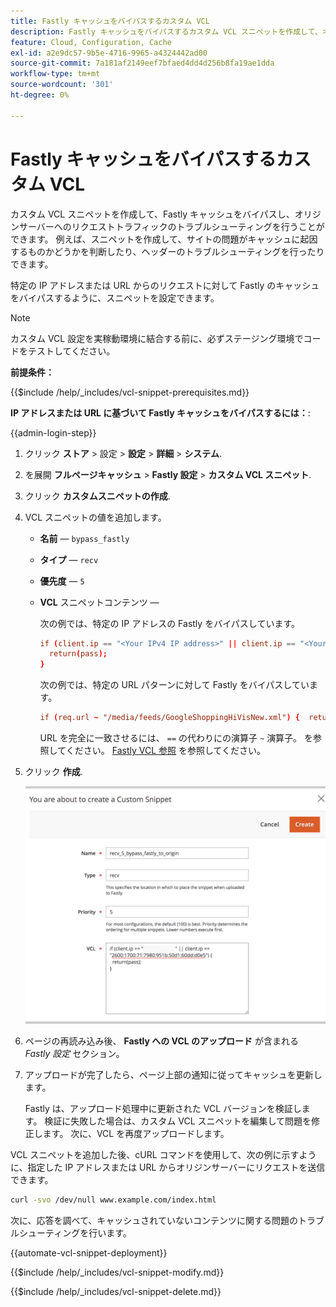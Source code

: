 ```yaml
---
title: Fastly キャッシュをバイパスするカスタム VCL
description: Fastly キャッシュをバイパスするカスタム VCL スニペットを作成して、オリジンサーバーへのリクエストトラフィックをトラブルシューティングします。
feature: Cloud, Configuration, Cache
exl-id: a2e9dc57-9b5e-4716-9965-a4324442ad00
source-git-commit: 7a181af2149eef7bfaed4dd4d256b8fa19ae1dda
workflow-type: tm+mt
source-wordcount: '301'
ht-degree: 0%

---
```


# Fastly キャッシュをバイパスするカスタム VCL

カスタム VCL スニペットを作成して、Fastly キャッシュをバイパスし、オリジンサーバーへのリクエストトラフィックのトラブルシューティングを行うことができます。 例えば、スニペットを作成して、サイトの問題がキャッシュに起因するものかどうかを判断したり、ヘッダーのトラブルシューティングを行ったりできます。

特定の IP アドレスまたは URL からのリクエストに対して Fastly のキャッシュをバイパスするように、スニペットを設定できます。

>[!NOTE]
>
>カスタム VCL 設定を実稼動環境に結合する前に、必ずステージング環境でコードをテストしてください。

**前提条件：**

{{$include /help/_includes/vcl-snippet-prerequisites.md}}

**IP アドレスまたは URL に基づいて Fastly キャッシュをバイパスするには：**:

{{admin-login-step}}

1. クリック **ストア** > 設定 > **設定** > **詳細** > **システム**.

1. を展開 **フルページキャッシュ** > **Fastly 設定** > **カスタム VCL スニペット**.

1. クリック **カスタムスニペットの作成**.

1. VCL スニペットの値を追加します。

   - **名前** — `bypass_fastly`

   - **タイプ** — `recv`

   - **優先度** — `5`

   - **VCL** スニペットコンテンツ —

     次の例では、特定の IP アドレスの Fastly をバイパスしています。

     ```conf
     if (client.ip == "<Your IPv4 IP address>" || client.ip == "<Your IPv6 IP address>") {
       return(pass);
     }
     ```

     次の例では、特定の URL パターンに対して Fastly をバイパスしています。

     ```conf
     if (req.url ~ "/media/feeds/GoogleShoppingHiVisNew.xml") {  return (pass);}
     ```

     URL を完全に一致させるには、 `==` の代わりにの演算子 `~` 演算子。 を参照してください。 [Fastly VCL 参照] を参照してください。

1. クリック **作成**.

   ![Fastly バイパス VCL スニペットの作成](/help/assets/cdn/fastly-create-bypass-snippet.png)

1. ページの再読み込み後、 **Fastly への VCL のアップロード** が含まれる *Fastly 設定* セクション。

1. アップロードが完了したら、ページ上部の通知に従ってキャッシュを更新します。

   Fastly は、アップロード処理中に更新された VCL バージョンを検証します。 検証に失敗した場合は、カスタム VCL スニペットを編集して問題を修正します。 次に、VCL を再度アップロードします。

VCL スニペットを追加した後、cURL コマンドを使用して、次の例に示すように、指定した IP アドレスまたは URL からオリジンサーバーにリクエストを送信できます。

```bash
curl -svo /dev/null www.example.com/index.html
```

次に、応答を調べて、キャッシュされていないコンテンツに関する問題のトラブルシューティングを行います。

{{automate-vcl-snippet-deployment}}

{{$include /help/_includes/vcl-snippet-modify.md}}

{{$include /help/_includes/vcl-snippet-delete.md}}

<!--External link definitions-->

[Fastly VCL 参照]: https://docs.fastly.com/vcl/
